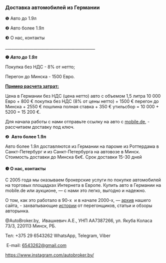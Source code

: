 <h3 id="доставка-автомобилей-из-германии" dir="auto" tabindex="-1">Доставка автомобилей из Германии</h3>
<p>❶ Авто до 1.9л</p>
<p>❷ Авто более 1.9л</p>
<p>❸ О нас, контакты&zwnj;</p>
<p>_____________________________________________</p>
<p><strong>❶&zwnj; </strong><strong><em>Авто до 1.9л</em></strong></p>
<p>Покупка без НДС - 8% от нетто;<p>
<p>Перегон до Минска - 1500 Евро.</p>
<p><strong><u>Пример расчета затрат:</u></strong></p>
<p>Цена в Германии без НДС (цена нетто) авто с объемом 1,5 литра 10 000 Евро + 800 &euro; покупка без НДС (8% от цены нетто) + 1500 &euro; перегон до Минска + 2550 &euro; пошлина полная ставка + 350 &euro; утильсбор  = 10 000 + 5200 = 15 200 &euro;.</p>
<p>Для начала работы с нами отправьте ссылку на авто с&nbsp;<a href="https://www.mobile.de/ru?srsltid=AfmBOoqJF-P1yW_noGBfSDPlXLCYu2QRxLU6AeduV3dmCrrixR-dHsJv">mobile.de</a>, - рассчитаем доставку под ключ.</p>
<p>❷&nbsp;<strong> Авто более 1.9л&nbsp;</strong></p>
<p>Авто более 1.9л доставляются из Германии на пароме из Роттердама в Санкт-Петербург и из Санкт-Петербурга на автовозе в Минск. Стоимость доставки до Минска 6к&euro;. Срок доставки 15-30 дней</p>
<h4><strong>❸ О нас, контакты&zwnj;</strong></h4>
<p>С 2005 года мы оказываем брокерские услуги по покупке автомобилей на торговых площадках Интернета в Европе. Купить авто в Германии на mobile.de или аукционе, &mdash; с нами это легко, выгодно и надежно. &zwnj;&zwnj;</p>
<p>О том, как это работало в 90-х&nbsp; и в начале 2000-х, &mdash; <a href="https://web.archive.org/web/20120422040724/http:/www.ivanpro.org/index/">архив</a> нашего сайта, - захватывающие <a href="https://web.archive.org/web/20120420125312/http:/www.ivanpro.org/articles/history/">истории</a> от перегонщиков, статьи и обзоры авторынка.</p>
<p>@AutoBroker.by,&nbsp; Ивашкевич А.Е., УНП AA7387266, ул. Якуба Коласа 73/3, 220113 Минск, РБ.</p>
<p>Тел: +375 29 6543262&nbsp;WhatsApp, Telegram, Viber</p>
<p>&nbsp;E-mail: <a href="mailto:6543262@gmail.com">6543262@gmail.com</a></p>
<p><a href="https://www.instagram.com/autobroker.by/">https://www.instagram.com/autobroker.by/</a> &nbsp;</p>
<p>&nbsp;</p>

